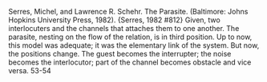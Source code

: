 ﻿Serres, Michel, and Lawrence R. Schehr. The Parasite. (Baltimore: Johns Hopkins University Press, 1982).
{Serres, 1982 #812}
Given, two interlocuters and the channels that attaches them to one another. The parasite, nesting on the flow of the relation, is in third position. Up to now, this model was adequate; it was the elementary link of the system. But now, the positions change. The guest becomes the interrupter; the noise becomes the interlocutor; part of the channel becomes obstacle and vice versa. 53-54
